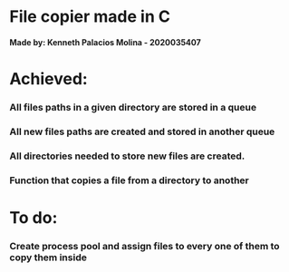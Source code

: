 # File copier made in C
#### **Made by:** Kenneth Palacios Molina - 2020035407

# Achieved:
### All files paths in a given directory are stored in a queue
### All new files paths are created and stored in another queue
### All directories needed to store new files are created.
### Function that copies a file from a directory to another

# To do:
### Create process pool and assign files to every one of them to copy them inside